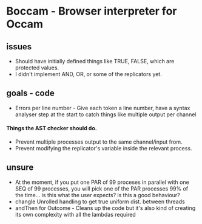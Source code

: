 # Boccam - Browser interpreter for Occam 

## issues

- Should have initially defined things like TRUE, FALSE, which are protected values.
- I didn't implement AND, OR, or some of the replicators yet.

## goals - code

- Errors per line number - Give each token a line number, have a syntax analyser step at the start to catch things like multiple output per channel

#### Things the AST checker should do.
- Prevent multiple processes output to the same channel/input from.
- Prevent modifying the replicator's variable inside the relevant process.

## unsure

- At the moment, if you put one PAR of 99 proceses in parallel with one SEQ of 99 processes, you will pick one of the PAR processes 99% of the time... is this what the user expects? is this a good behaviour?
- changle Unrolled handling to get true uniform dist. between threads
- andThen for Outcome - Cleans up the code but it's also kind of creating its own complexity with all the lambdas required
